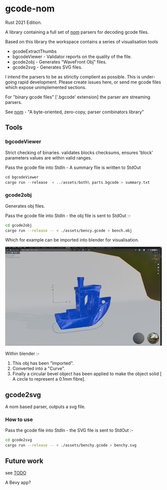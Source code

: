 # gcode-nom

Rust 2021 Edition.

A library containing a full set of [nom](https://crates.io/crates/nom) parsers for decoding gcode files.

Based on this library the workspace contains a series of visualisation tools

* gcodeExtractThumbs
* bgcodeViewer - Validator reports on the quality of the file.
* gcode2obj - Generates "WaveFront Obj" files.
* gcode2svg - Generates SVG files.

I intend the parsers to be as stirictly complient as possible. This is under-going rapid development. Please create issues here, or send me gcode files which expose unimplemented sections.

For "binary gcode files" ['.bgcode' extension] the parser are streaming parsers.

See [nom](https://crates.io/crates/nom) - "A byte-oriented, zero-copy, parser combinators library"

## Tools

### bgcodeViewer

 Strict checking of binaries. validates blocks checksums, ensures 'block' parameters values are within valid ranges.

Pass the gcode file into StdIn - A summary file is written to StdOut

 ```rust
 cd bgcodeViewer
 cargo run --release  < ../assets/both\ parts.bgcode > summary.txt
 ```

### gcode2obj

Generates obj files.

Pass the gcode file into StdIn - the obj file is sent to StdOut :-

```bash
cd gcode2obj
cargo run --release -- < ./assets/bency.gcode > bench.obj
```

Which for example can be imported into blender for visualisation.

![Benchy in Blender](images/BlenderBenchy.png)

Within blender :-

1) This obj has been "Imported".
2) Converted into a "Curve".
3) Finally a circular bevel object has been applied to make the object solid [ A circle to represent a 0.1mm fibre].

## gcode2svg

A nom based parser, outputs a svg file.

### How to use

Pass the gcode file into StdIn - the SVG file is sent to StdOut :-

```bash
cd gcode2svg
cargo run --release -- < ./assets/benchy.gcode > benchy.svg
```

## Future work

see [TODO](TODO.md)

A Bevy app?
